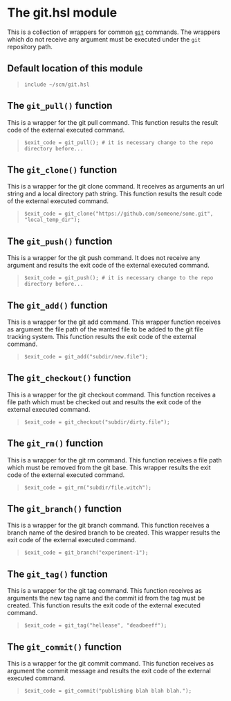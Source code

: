 # The git.hsl module

This is a collection of wrappers for common [``git``](http://git-scm.org) commands. The wrappers which do not receive any argument must be executed under the ``git`` repository path.

## Default location of this module

>``include ~/scm/git.hsl``

## The ``git_pull()`` function

This is a wrapper for the git pull command. This function results the result code of the external executed command.

>``$exit_code = git_pull(); # it is necessary change to the repo directory before...``

## The ``git_clone()`` function

This is a wrapper for the git clone command. It receives as arguments an url string and a local directory path string. This function results the result code of the external executed command.

>``$exit_code = git_clone("https://github.com/someone/some.git", "local_temp_dir");``

## The ``git_push()`` function

This is a wrapper for the git push command. It does not receive any argument and results the exit code of the external executed command.

>``$exit_code = git_push(); # it is necessary change to the repo directory before...``

## The ``git_add()`` function

This is a wrapper for the git add command. This wrapper function receives as argument the file path of the wanted file to be added to the git file tracking system. This function results the exit code of the external command.

>``$exit_code = git_add("subdir/new.file");``

## The ``git_checkout()`` function

This is a wrapper for the git checkout command. This function receives a file path which must be checked out and results the exit code of the external executed command.

>``$exit_code = git_checkout("subdir/dirty.file");``

## The ``git_rm()`` function

This is a wrapper for the git rm command. This function receives a file path which must be removed from the git base. This wrapper results the exit code of the external executed command.

>``$exit_code = git_rm("subdir/file.witch");``

## The ``git_branch()`` function

This is a wrapper for the git branch command. This function receives a branch name of the desired branch to be created. This wrapper results the exit code of the external executed command.

>``$exit_code = git_branch("experiment-1");``

## The ``git_tag()`` function

This is a wrapper for the git tag command. This function receives as arguments the new tag name and the commit id from the tag must be created. This function results the exit code of the external executed command.

>``$exit_code = git_tag("hellease", "deadbeeff");``

## The ``git_commit()`` function

This is a wrapper for the git commit command. This function receives as argument the commit message and results the exit code of the external executed command.

>``$exit_code = git_commit("publishing blah blah blah.");``
